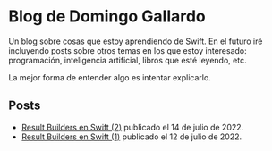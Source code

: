 # Blog de Domingo Gallardo

Un blog sobre cosas que estoy aprendiendo de Swift. En el futuro iré
incluyendo posts sobre otros temas en los que estoy interesado:
programación, inteligencia artificial, libros que esté leyendo, etc.

La mejor forma de entender algo es intentar explicarlo.

## Posts

- [Result Builders en Swift (2)](posts/0002-result-builders-2/post.md)
  publicado el 14 de julio de 2022.
- [Result Builders en Swift (1)](posts/0001-result-builders-1/post.md)
  publicado el 12 de julio de 2022.

